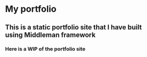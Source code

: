# **My portfolio**

## **This is a static portfolio site that I have built using Middleman framework**

### **Here is a WIP of the portfolio site**

